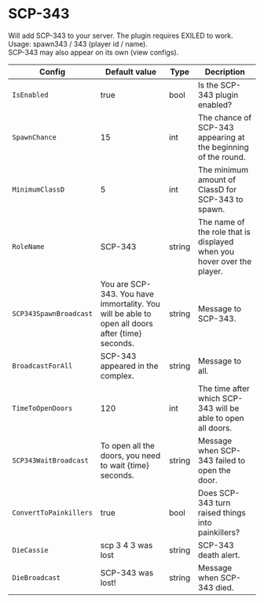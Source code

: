 # SCP-343
Will add SCP-343 to your server. The plugin requires EXILED to work.  
Usage: spawn343 / 343 (player id / name).  
SCP-343 may also appear on its own (view configs).  

| Config | Default value | Type | Decription |
| ------------------------------ | ------------------------------ | ------------------------------ | ------------------------------ |
| `IsEnabled` | true | bool | Is the SCP-343 plugin enabled? |
| `SpawnChance` | 15 | int | The chance of SCP-343 appearing at the beginning of the round. |
| `MinimumClassD` | 5 | int | The minimum amount of ClassD for SCP-343 to spawn. |
| `RoleName` | SCP-343 | string | The name of the role that is displayed when you hover over the player. |
| `SCP343SpawnBroadcast` | You are SCP-343. You have immortality. You will be able to open all doors after {time} seconds. | string | Message to SCP-343. |
| `BroadcastForAll` | SCP-343 appeared in the complex. | string | Message to all. |
| `TimeToOpenDoors` | 120 | int | The time after which SCP-343 will be able to open all doors. |
| `SCP343WaitBroadcast` | To open all the doors, you need to wait {time} seconds. | string | Message when SCP-343 failed to open the door. |
| `ConvertToPainkillers` | true | bool | Does SCP-343 turn raised things into painkillers? |
| `DieCassie` | scp 3 4 3 was lost | string | SCP-343 death alert. |
| `DieBroadcast` | SCP-343 was lost! | string | Message when SCP-343 died. |
